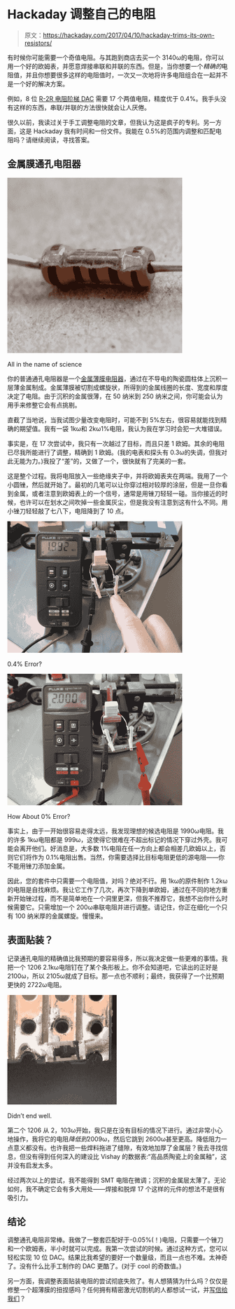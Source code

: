 # Hackaday 调整自己的电阻

> 原文：<https://hackaday.com/2017/04/10/hackaday-trims-its-own-resistors/>

有时候你可能需要一个奇值电阻。与其跑到商店去买一个 3140ω的电阻，你可以用一个好的欧姆表，并愿意焊接串联和并联的东西。但是，当你想要一个*精确的*电阻值，并且你想要很多这样的电阻值时，一次又一次地将许多电阻组合在一起并不是一个好的解决方案。

例如，8 位 [R-2R 电阻阶梯 DAC](https://en.wikipedia.org/wiki/Resistor_ladder#R-2R_resistor_ladder_network_.28digital_to_analog_conversion.2C_or_DAC.29) 需要 17 个两值电阻，精度优于 0.4%。我手头没有这样的东西，串联/并联的方法很快就会让人厌倦。

很久以前，我读过关于手工调整电阻的文章，但我认为这是疯子的专利。另一方面，这是 Hackaday 我有时间和一份文件。我能在 0.5%的范围内调整和匹配电阻吗？请继续阅读，寻找答案。

## 金属膜通孔电阻器

[![](img/1bb5ea55d0b0e5922784508ecb0b1ea7.png)](https://hackaday.com/wp-content/uploads/2017/03/dscf9333_thumbnail.png)

All in the name of science

你的普通通孔电阻器是一个[金属薄膜电阻器](http://www.resistorguide.com/metal-film-resistor/)，通过在不导电的陶瓷圆柱体上沉积一层薄金属制成。金属薄膜被切割成螺旋状，所得到的金属线圈的长度、宽度和厚度决定了电阻。由于沉积的金属很薄，在 50 纳米到 250 纳米之间，你可能会认为用手来修整它会有点挑剔。

直截了当地说，当我试图少量改变电阻时，可能不到 5%左右，很容易就能找到精确的期望值。我有一袋 1kω和 2kω1%电阻，我认为我在学习时会犯一大堆错误。

事实是，在 17 次尝试中，我只有一次越过了目标，而且只差 1 欧姆。其余的电阻已尽我所能进行了调整，精确到 1 欧姆。(我的电表和探头有 0.3ω的失调，但我对此无能为力。)我投了“差”的，又做了一个，很快就有了完美的一套。

这是整个过程。我将电阻放入一些绝缘夹子中，并将欧姆表夹在两端。我用了一个小圆锉，然后就开始了。最初的几笔可以让你穿过相对较厚的涂层，但是一旦你看到金属，或者注意到欧姆表上的一个信号，通常是用锉刀轻轻一碰。当你接近的时候，也许可以在划水之间吹掉一些金属灰尘，但是我没有注意到这有什么不同。用小锉刀轻轻敲了七八下，电阻降到了 10 点。

[![](img/5d463b498e2e819fa05739f7321736e0.png)](https://hackaday.com/dscf9314/)

0.4% Error?

[![](img/7ad0561a73fe5c042b012c70c77228bd.png)](https://hackaday.com/dscf9316/)

How About 0% Error?

事实上，由于一开始很容易走得太远，我发现理想的候选电阻是 1990ω电阻。我的许多 1kω电阻都是 999ω，这使得它很难在不超出标记的情况下穿过外壳。我可能会离开他们。好消息是，大多数 1%电阻在任一方向上都会相差几欧姆以上，否则它们将作为 0.1%电阻出售。当然，你需要选择比目标电阻更低的源电阻——你不能用锉刀添加金属。

因此，您的套件中只需要一个电阻值，对吗？绝对不行。用 1kω的原件制作 1.2kω的电阻是自找麻烦。我让它工作了几次，再次下降到单欧姆，通过在不同的地方重新开始锉过程，而不是简单地在一个洞里更深，但我不推荐它，我想不出你什么时候需要它。只需增加一个 200ω串联电阻并进行调整。请记住，你正在细化一个只有 100 纳米厚的金属螺旋。慢慢来。

## 表面贴装？

记录通孔电阻的精确值比我预期的要容易得多，所以我决定做一些更难的事情。我把一个 1206 2.1kω电阻钉在了某个条形板上。你不会知道吧，它读出的正好是 2100ω，所以 2105ω就成了目标。那一点也不顺利；最终，我获得了一个比预期更快的 2722ω电阻。

[![](img/7a343f82a506ee7347eef78489d11053.png)](https://hackaday.com/wp-content/uploads/2017/03/dscf9337_thumbnail.png)

Didn’t end well.

第二个 1206 从 2，103ω开始，我只是在没有目标的情况下进行。通过非常小心地操作，我将它的电阻*降低到*2009ω，然后它跳到 2600ω甚至更高。降低阻力一点意义都没有。也许我把一些焊料拖进了缝隙，有效地加厚了金属层？我去寻找信息，但没有得到任何深入的建设比 Vishay 的数据表:“高品质陶瓷上的金属釉”，这并没有启发太多。

经过两次以上的尝试，我不能得到 SMT 电阻在微调；沉积的金属层太薄了。无论如何，我不确定它会有多大用处——焊接和脱焊 17 个这样的元件的想法不是很有吸引力。

## 结论

调整通孔电阻非常棒。我做了一整套匹配好于-0.05%(！)电阻，只需要一个锉刀和一个欧姆表，半小时就可以完成。我第一次尝试的时候。通过这种方式，您可以轻松实现 10 位 DAC。结果比我希望的要好一个数量级，而且一点也不难。太神奇了。没有什么比手工制作的 DAC 更酷了。(对于 cool 的奇数值。)

另一方面，我调整表面贴装电阻的尝试彻底失败了。有人想猜猜为什么吗？仅仅是修整一个超薄膜的扭捏感吗？任何拥有精密激光切割机的人都想试一试，并[写信给我们](mailto:tips@Hackaday.com)？
